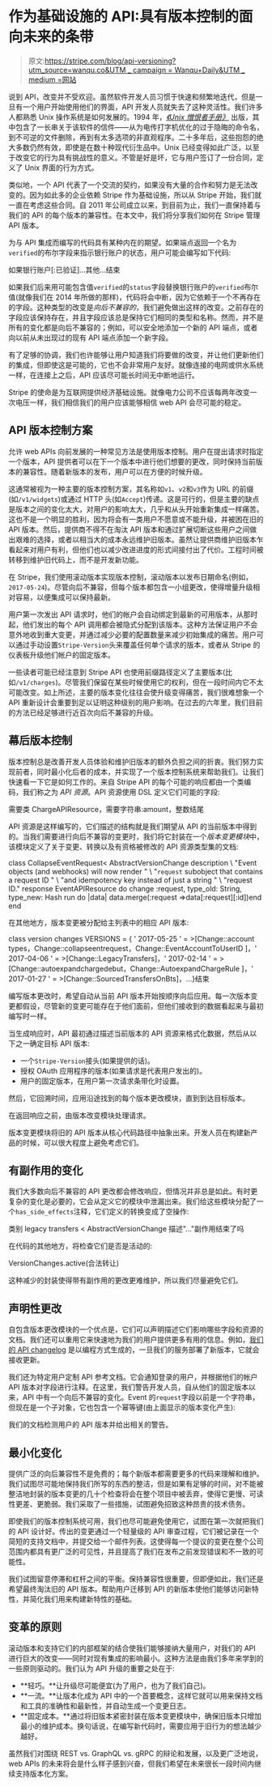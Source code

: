 # 作为基础设施的 API:具有版本控制的面向未来的条带

> 原文:[https://stripe.com/blog/api-versioning?utm_source=wanqu.co&UTM _ campaign = Wanqu+Daily&UTM _ medium =网站](https://stripe.com/blog/api-versioning?utm_source=wanqu.co&utm_campaign=Wanqu+Daily&utm_medium=website)



说到 API，改变并不受欢迎。虽然软件开发人员习惯于快速和频繁地迭代，但是一旦有一个用户开始使用他们的界面，API 开发人员就失去了这种灵活性。我们许多人都熟悉 Unix 操作系统是如何发展的。1994 年，[*《Unix 憎恨者手册》*](https://en.wikipedia.org/wiki/The_Unix-Haters_Handbook) 出版，其中包含了一长串关于该软件的信件——从为电传打字机优化的过于隐晦的命令名，到不可逆的文件删除，再到有太多选项的非直观程序。二十多年后，这些抱怨的绝大多数仍然有效，即使是在数十种现代衍生品中。Unix 已经变得如此广泛，以至于改变它的行为具有挑战性的意义。不管是好是坏，它与用户签订了一份合同，定义了 Unix 界面的行为方式。

类似地，一个 API 代表了一个交流的契约，如果没有大量的合作和努力是无法改变的。因为如此多的企业依赖 Stripe 作为基础设施，所以从 Stripe 开始，我们就一直在考虑这些合同。自 2011 年公司成立以来，到目前为止，我们一直保持着与我们的 API 的每个版本的兼容性。在本文中，我们将分享我们如何在 Stripe 管理 API 版本。

为与 API 集成而编写的代码具有某种内在的期望。如果端点返回一个名为`verified`的布尔字段来指示银行账户的状态，用户可能会编写如下代码:

如果银行账户[:已验证]...其他...结束

如果我们后来用可能包含值`verified`的`status`字段替换银行账户的`verified`布尔值(就像我们在 2014 年所做的那样)，代码将会中断，因为它依赖于一个不再存在的字段。这种类型的改变是*向后不兼容的*，我们避免做出这样的改变。之前存在的字段应该保持存在，并且字段应该总是保持它们相同的类型和名称。然而，并不是所有的变化都是向后不兼容的；例如，可以安全地添加一个新的 API 端点，或者向以前从未出现过的现有 API 端点添加一个新字段。

有了足够的协调，我们也许能够让用户知道我们将要做的改变，并让他们更新他们的集成，但即使这是可能的，它也不会非常用户友好。就像连接的电网或供水系统一样，在连接上之后，API 应该尽可能长时间无中断地运行。

Stripe 的使命是为互联网提供经济基础设施。就像电力公司不应该每两年改变一次电压一样，我们相信我们的用户应该能够相信 web API 会尽可能的稳定。

## API 版本控制方案

允许 web APIs 向前发展的一种常见方法是使用版本控制。用户在提出请求时指定一个版本，API 提供者可以在下一个版本中进行他们想要的更改，同时保持当前版本的兼容性。随着新版本的发布，用户可以在方便的时候升级。

这通常被视为一种主要的版本控制方案，其名称如`v1`、`v2`和`v3`作为 URL 的前缀(如`/v1/widgets`)或通过 HTTP 头(如`Accept`)传递。这是可行的，但是主要的缺点是版本之间的变化太大，对用户的影响太大，几乎和从头开始重新集成一样痛苦。这也不是一个明显的胜利，因为将会有一类用户不愿意或不能升级，并被困在旧的 API 版本。然后，提供商不得不在淘汰 API 版本和通过扩展切断这些用户之间做出艰难的选择，或者以相当大的成本永远维护旧版本。虽然让提供商维护旧版本乍看起来对用户有利，但他们也以减少改进进度的形式间接付出了代价。工程时间被转移到维护旧代码上，而不是开发新功能。

在 Stripe，我们使用滚动版本实现版本控制，滚动版本以发布日期命名(例如，`2017-05-24`)。尽管向后不兼容，但每个版本都包含一小组更改，使得增量升级相对容易，以便集成可以保持最新。

用户第一次发出 API 请求时，他们的帐户会自动绑定到最新的可用版本，从那时起，他们发出的每个 API 调用都会被隐式分配到该版本。这种方法保证用户不会意外地收到重大变更，并通过减少必要的配置数量来减少初始集成的痛苦。用户可以通过手动设置`Stripe-Version`头来覆盖任何单个请求的版本，或者从 Stripe 的仪表板升级他们帐户的固定版本。

一些读者可能已经注意到 Stripe API 也使用前缀路径定义了主要版本(比如`/v1/charges`)。尽管我们保留在某些时候使用它的权利，但在一段时间内它不太可能改变。如上所述，主要的版本变化往往会使升级变得痛苦，我们很难想象一个 API 重新设计会重要到足以证明这种级别的用户影响。在过去的六年里，我们目前的方法已经足够进行近百次向后不兼容的升级。

## 幕后版本控制

版本控制总是改善开发人员体验和维护旧版本的额外负担之间的折衷。我们努力实现前者，同时最小化后者的成本，并实现了一个版本控制系统来帮助我们。让我们快速看一下它是如何工作的。来自 Stripe API 的每个可能的响应都由一个类编码，我们称之为 *API 资源*。API 资源使用 DSL 定义它们可能的字段:

需要类 ChargeAPIResource，需要字符串:amount，整数结尾

API 资源是这样编写的，它们描述的结构就是我们期望从 API 的当前版本中得到的。当我们需要进行向后不兼容的变更时，我们将它封装在一个*版本变更模块*中，该模块定义了关于变更、转换以及有资格被修改的 API 资源类型集的文档:

class CollapseEventRequest< AbstractVersionChange description \ "Event objects (and webhooks) will now render " \ "`request` subobject that contains a request ID " \ "and idempotency key instead of just a string " \ "request ID." response EventAPIResource do change :request, type_old: String, type_new: Hash run do |data| data.merge(:request =>data[:request][:id])end end

在其他地方，版本变更被分配给主列表中的相应 API 版本:

class version changes VERSIONS = { ' 2017-05-25 ' = >[Change::account types，Change::collapseentrequest，Change::EventAccountToUserID ]，' 2017-04-06 ' = >[Change::LegacyTransfers]，' 2017-02-14 ' = >[Change::autoexpandchargedebut，Change::AutoexpandChargeRule ]，' 2017-01-27 ' = >[Change::SourcedTransfersOnBts]，...}结束

编写版本更改时，希望自动从当前 API 版本开始按顺序向后应用。每一次版本变更都假设，尽管新的变更可能存在于他们面前，但他们接收到的数据看起来与最初编写时一样。

当生成响应时，API 最初通过描述当前版本的 API 资源来格式化数据，然后从以下之一确定目标 API 版本:

*   一个`Stripe-Version`接头(如果提供的话)。
*   授权 OAuth 应用程序的版本(如果请求是代表用户发出的)。
*   用户的固定版本，在用户第一次请求条带化时设置。

然后，它回溯时间，应用沿途找到的每个版本更改模块，直到到达目标版本。





在返回响应之前，由版本改变模块处理请求。





版本变更模块将旧的 API 版本从核心代码路径中抽象出来。开发人员在构建新产品的时候，可以很大程度上避免考虑它们。

## 有副作用的变化

我们大多数向后不兼容的 API 更改都会修改响应，但情况并非总是如此。有时更复杂的变化是必要的，它会从定义它的模块中泄漏出来。我们给这些模块分配了一个`has_side_effects`注释，它们定义的转换变成了空操作:

类别 legacy transfers < AbstractVersionChange 描述"..."副作用结束了吗

在代码的其他地方，将检查它们是否是活动的:

VersionChanges.active(合法转让)

这种减少的封装使得带有副作用的更改更难维护，所以我们尽量避免它们。

## 声明性更改

自包含版本更改模块的一个优点是，它们可以声明描述它们影响哪些字段和资源的文档。我们还可以重用它来快速地为我们的用户提供更多有用的信息。例如，[我们的 API changelog](https://stripe.com/docs/upgrades#api-changelog) 是以编程方式生成的，一旦我们的服务部署了新版本，它就会接收更新。

我们还为特定用户定制 API 参考文档。它会通知登录的用户，并根据他们的帐户 API 版本对字段进行注释。在这里，我们警告开发人员，自从他们的固定版本以来，API 中有一个向后不兼容的变化。Event 的`request`字段以前是一个字符串，但现在是一个子对象，它也包含一个幂等键(由上面显示的版本变化产生):





我们的文档检测用户的 API 版本并给出相关的警告。





## 最小化变化

提供广泛的向后兼容性不是免费的；每个新版本都需要更多的代码来理解和维护。我们试图尽可能地保持我们所写的东西的整洁，但是如果有足够的时间，对不能被整洁地封装的版本变更的几十个检查将会在整个项目中被丢弃，使得它更慢、可读性更差、更脆弱。我们采取了一些措施，试图避免招致这种昂贵的技术债务。

即使我们的版本控制系统可用，我们也尽可能避免使用它，试图在第一次就把我们的 API 设计好。传出的变更通过一个轻量级的 API 审查过程，它们被记录在一个简短的支持文档中，并提交给一个邮件列表。这使得每一个提议的变更在整个公司范围内都具有更广泛的可见性，并且提高了我们在发布之前发现错误和不一致的可能性。

我们试图留意停滞和杠杆之间的平衡。保持兼容性很重要，但即便如此，我们还是希望最终淘汰旧的 API 版本。帮助用户迁移到 API 的新版本使他们能够访问新特性，并简化我们用来构建新特性的基础。

## 变革的原则

滚动版本和支持它们的内部框架的结合使我们能够接纳大量用户，对我们的 API 进行巨大的改变——同时对现有集成的影响最小。这种方法是由我们多年来学到的一些原则驱动的。我们认为 API 升级的重要之处在于:

*   **轻巧。**让升级尽可能便宜(为了用户，也为了我们自己)。
*   **一流。**让版本化成为 API 中的一个首要概念，这样它就可以用来保持文档和工具的准确性和最新性，并自动生成一个变更日志。
*   **固定成本。**通过将旧版本紧密封装在版本变更模块中，确保旧版本只增加最小的维护成本。换句话说，在编写新代码时，需要应用于旧行为的想法越少越好。

虽然我们对围绕 REST vs. GraphQL vs. gRPC 的辩论和发展，以及更广泛地说，web APIs 的未来将会是什么样子感到兴奋，但我们希望在未来很长一段时间内继续支持版本化方案。

